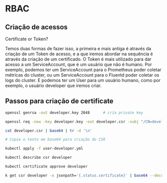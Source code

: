 # RBAC


## Criação de acessos

Certificate or Token? 

Temos duas formas de fazer isso, a primeira e mais antiga é através da criação de um Token de acesso, e a que iremos abordar na sequência é através da criação de um certificado. O Token é mais utilizado para dar acesso a um ServiceAccount, que é um usuário que não é humano. Por exemplo, podemos ter um ServiceAccount para o Prometheus poder coletar métricas do cluster, ou um ServiceAccount para o Fluentd poder coletar os logs do cluster. E podemos ter um User para um usuário humano, como por exemplo, o usuário developer que iremos criar.

## Passos para criação de certificate

```bash
openssl genrsa -out developer.key 2048      # cria private key 

openssl req -new -key developer.key -out developer.csr -subj "/CN=developer" # Cria CSR do certificado

cat developer.csr | base64 | tr -d '\n'

# Copie o texto em base64 para criação do CSR 

kubectl apply -f user-developer.yml

kubectl describe csr developer

kubectl certificate approve developer

k get csr developer -o jsonpath='{.status.certificate}' | base64 --decode > developer-k8s.crt  # com o retorno do certificado, podemos utilizar esse certificado para acesso ao Cluster.
```


